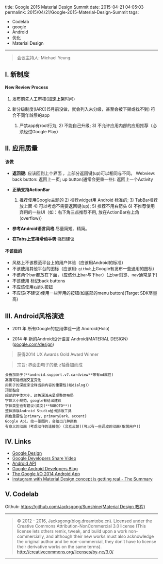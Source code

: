 title: Google 2015 Material Design Summit
date: 2015-04-21 04:05:03
permalink: 2015/04/21/Google-2015-Material-Design-Summit
tags:
- Codelab
- google
- Android
- 优化
- Material Design

---

> 会议主持人: Michael Yeung

## I. 新制度
#### New Review Process
1. 发布前先人工审核(加速上架时间)
2. 新分级制度(IARC)(5月前没做，就会列入未分级，甚至会被下架或找不到)
    符合不同年龄层的app

    1) 严禁app有root行为; 2) 不能自己升级; 3) 不允许应用内部的应用推荐（必须经过Google Play）


<!--more-->
## II. 应用质量

#### 该做
- **返回键:**
    应该回到上个界面 ，上部分返回键(up)可以相同与不同。
    Webview: back button: 返回上一页; up button(通常会更重一些): 返回上一个Activity

- **正确支持ActionBar**
    1) 推荐使用Google主题的 2) 推荐widget用 Android 标准的; 3) TabBar推荐放上面 4) 可以考虑不需要返回键(up); 5) 推荐不用右箭头 6) 不推荐使用弃用的一些UI（如：右下角三点推荐不用, 放在ActionBar右上角(overflow)）

- **参考Android语言风格**
    尽量简短、精简。

- **在Tabs上支持滑动手势**
    强烈建议


#### 不该做的

- 风格上不该模范平台上的用户体验（应该用Android的标准）
- 不该使用其他平台的图标（应该用: `github`上Google有发布一些通用的图标）
- 不该两个bar都放在下面，（应该分上bar与下bar）(上bar浏览、nav通常是下)
- 不该使用 标记back buttons
- 不应该使用`右箭头`按钮
- 不应该(不建议)使用一些弃用的按钮(如底部的menu button)(Target SDK尽量高)


## III. Android风格演进
- 2011 年 所有Google的应用体验一致 Android(Holo)

- 2014 年 新的Android设计语言 Android(MATERIAL DESIGN)([google.com/design](google.com/design))

 > 获得2014 UX Awards Gold Award Winner

 > 宗旨: 界面由电子的纸 z轴叠加而成

```
会叠加影子(**android.support.v7.cardview**带有md属性)
高度可能根据交互变化
用影子的深度来诠释当前内容的重要性(如dialog)）
顶部黏合
规范的字体大小、颜色深浅来呈现整体布局
字体大小规范，google有给出建议
字体类型也有建议(英文(**ROBOTO**))
整体排版Android Studio给出排版工具
颜色重要性(primary、primaryDark、accent)
Google Api，给一张图片，会给出几种颜色
有意义的动画（考虑动作的连接性）(交互反馈)(可以有一些调皮的动画(取悦用户))
```

## IV. Links

- [Google Design](http://google.com/design)
- [Google Developers Share Video](youtube.com/GoogleDevelopers)
- [Android API](http://developer.android.com)
- [Google Android Developers Blog](android-developers.blogspot.com)
- [The Google I/O 2014 Android App](github.com/google/iosched)
- [Instagram with Material Design concept is getting real - The Summary](http://frogermcs.github.io/Instagram-with-Material-Design-concept-is-getting-real-the-summary/)

## V. Codelab

Github: [https://github.com/Jacksgong/Sunshine(Material Design 教程)](https://github.com/Jacksgong/Sunshine)

---

> © 2012 - 2016, Jacksgong(blog.dreamtobe.cn). Licensed under the Creative Commons Attribution-NonCommercial 3.0 license (This license lets others remix, tweak, and build upon a work non-commercially, and although their new works must also acknowledge the original author and be non-commercial, they don’t have to license their derivative works on the same terms). http://creativecommons.org/licenses/by-nc/3.0/

---
